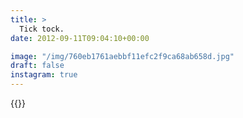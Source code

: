 ```yaml
---
title: >
  Tick tock.
date: 2012-09-11T09:04:10+00:00

image: "/img/760eb1761aebbf11efc2f9ca68ab658d.jpg"
draft: false
instagram: true
---
```


{{<photo src="/img/760eb1761aebbf11efc2f9ca68ab658d.jpg">}}

